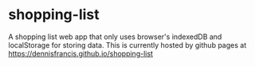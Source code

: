 # shopping-list
A shopping list web app that only uses browser's indexedDB and localStorage for storing data.
This is currently hosted by github pages at https://dennisfrancis.github.io/shopping-list
